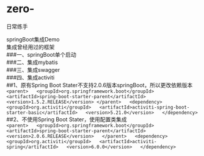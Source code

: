 # zero-  
日常练手  

springBoot集成Demo  
  集成曾经用过的框架  
###一、springBoot单个启动  
###二、集成mybatis  
###三、集成swagger  
###四、集成activiti  
  ##1、原有Spring Boot Stater不支持2.0.6版本springBoot，所以更改依赖版本  
    `<parent>  
   	<groupId>org.springframework.boot</groupId>  
    	<artifactId>spring-boot-starter-parent</artifactId>  
    	<version>1.5.2.RELEASE</version>
  	</parent>  
    <dependency>    
	<groupId>org.activiti</groupId>  
	<artifactId>activiti-spring-boot-starter-basic</artifactId>  
	<version>5.21.0</version>  
    </dependency>`  
  ##2、不使用Spring Boot Stater，使用配置类集成  
    `<parent>  
   	<groupId>org.springframework.boot</groupId>  
    	<artifactId>spring-boot-starter-parent</artifactId>  
    	<version>2.0.6.RELEASE</version>  
  	</parent>  
    <dependency>  
       <groupId>org.activiti</groupId>  
       <artifactId>activiti-spring</artifactId>  
       <version>6.0.0</version>  
    </dependency>`   
